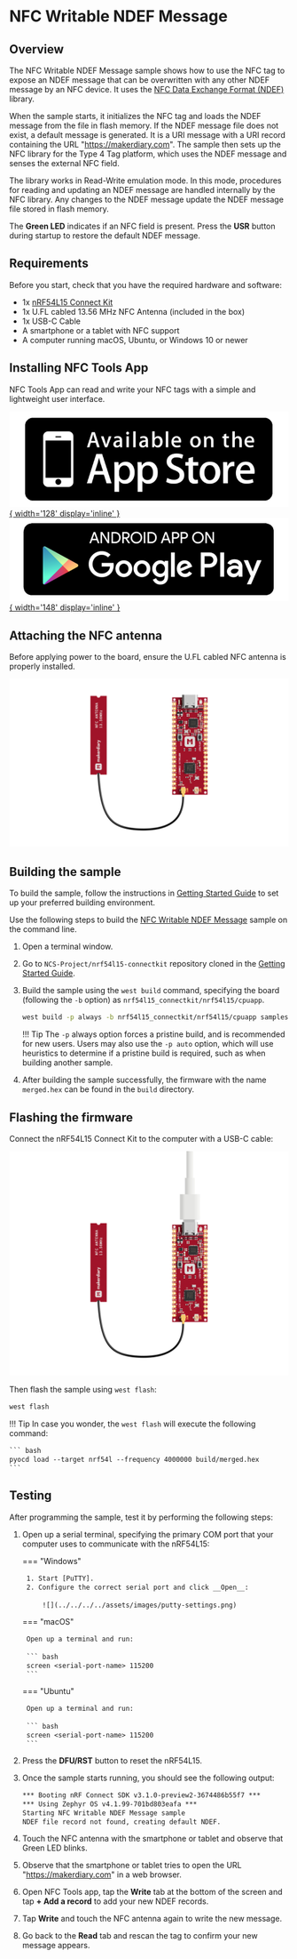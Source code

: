 # NFC Writable NDEF Message

## Overview

The NFC Writable NDEF Message sample shows how to use the NFC tag to expose an NDEF message that can be overwritten with any other NDEF message by an NFC device. It uses the [NFC Data Exchange Format (NDEF)] library.

When the sample starts, it initializes the NFC tag and loads the NDEF message from the file in flash memory. If the NDEF message file does not exist, a default message is generated. It is a URI message with a URI record containing the URL "https://makerdiary.com". The sample then sets up the NFC library for the Type 4 Tag platform, which uses the NDEF message and senses the external NFC field.

The library works in Read-Write emulation mode. In this mode, procedures for reading and updating an NDEF message are handled internally by the NFC library. Any changes to the NDEF message update the NDEF message file stored in flash memory.

The __Green LED__ indicates if an NFC field is present. Press the __USR__ button during startup to restore the default NDEF message.

## Requirements

Before you start, check that you have the required hardware and software:

- 1x [nRF54L15 Connect Kit](https://makerdiary.com/products/nrf54l15-connectkit)
- 1x U.FL cabled 13.56 MHz NFC Antenna (included in the box)
- 1x USB-C Cable
- A smartphone or a tablet with NFC support
- A computer running macOS, Ubuntu, or Windows 10 or newer

## Installing NFC Tools App

NFC Tools App can read and write your NFC tags with a simple and lightweight user interface.

[![App Store](../../../../assets/images/appstore.png){ width='128' display='inline' }](https://apps.apple.com/us/app/nfc-tools/id1252962749)
[![Google Play](../../../../assets/images/google-play-badge.png){ width='148' display='inline' }](https://play.google.com/store/apps/details?id=com.wakdev.wdnfc)

## Attaching the NFC antenna

Before applying power to the board, ensure the U.FL cabled NFC antenna is properly installed.

![](../../../../assets/images/attaching-nfc-antenna.png)


## Building the sample

To build the sample, follow the instructions in [Getting Started Guide] to set up your preferred building environment.

Use the following steps to build the [NFC Writable NDEF Message] sample on the command line.

1. Open a terminal window.

2. Go to `NCS-Project/nrf54l15-connectkit` repository cloned in the [Getting Started Guide].

3. Build the sample using the `west build` command, specifying the board (following the `-b` option) as `nrf54l15_connectkit/nrf54l15/cpuapp`.

	``` bash
	west build -p always -b nrf54l15_connectkit/nrf54l15/cpuapp samples/nfc/writable_ndef_msg
	```

	!!! Tip
		The `-p` always option forces a pristine build, and is recommended for new users. Users may also use the `-p auto` option, which will use heuristics to determine if a pristine build is required, such as when building another sample.

4. After building the sample successfully, the firmware with the name `merged.hex` can be found in the `build` directory.

## Flashing the firmware

Connect the nRF54L15 Connect Kit to the computer with a USB-C cable:

![](../../../../assets/images/connecting-board-with-nfc-ant.png)

Then flash the sample using `west flash`:

``` bash
west flash
```

!!! Tip
	In case you wonder, the `west flash` will execute the following command:

	``` bash
	pyocd load --target nrf54l --frequency 4000000 build/merged.hex
	```

## Testing

After programming the sample, test it by performing the following steps:

1. Open up a serial terminal, specifying the primary COM port that your computer uses to communicate with the nRF54L15:

	=== "Windows"

		1. Start [PuTTY].
		2. Configure the correct serial port and click __Open__:

			![](../../../../assets/images/putty-settings.png)

	=== "macOS"

		Open up a terminal and run:

		``` bash
		screen <serial-port-name> 115200
		```

	=== "Ubuntu"

		Open up a terminal and run:

		``` bash
		screen <serial-port-name> 115200
		```

2. Press the __DFU/RST__ button to reset the nRF54L15.

3. Once the sample starts running, you should see the following output:

	``` { .bash .no-copy linenums="1" title="Terminal" }
	*** Booting nRF Connect SDK v3.1.0-preview2-3674486b55f7 ***
	*** Using Zephyr OS v4.1.99-701bd803eafa ***
	Starting NFC Writable NDEF Message sample
	NDEF file record not found, creating default NDEF.
	```

4. Touch the NFC antenna with the smartphone or tablet and observe that Green LED blinks.

5. Observe that the smartphone or tablet tries to open the URL "https://makerdiary.com" in a web browser.

6. Open NFC Tools app, tap the __Write__ tab at the bottom of the screen and tap __+ Add a record__ to add your new NDEF records.

7. Tap __Write__ and touch the NFC antenna again to write the new message.

8. Go back to the __Read__ tab and rescan the tag to confirm your new message appears.

[NFC Data Exchange Format (NDEF)]: https://docs.nordicsemi.com/bundle/ncs-latest/page/nrf/libraries/nfc/ndef/index.html#lib-nfc-ndef
[Getting Started Guide]: ../../getting-started.md
[NFC Writable NDEF Message]: https://github.com/makerdiary/nrf54l15-connectkit/tree/main/samples/nfc/writable_ndef_msg
[PuTTY]: https://apps.microsoft.com/store/detail/putty/XPFNZKSKLBP7RJ

